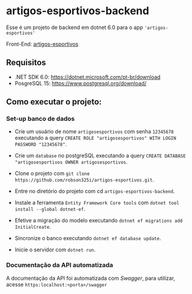# artigos-esportivos-backend

Esse é um projeto de backend em dotnet 6.0 para o app `'artigos-esportivos'`

Front-End: [artigos-esportivos](https://github.com/robson325i/artigos-esportivos)

## Requisitos

- .NET SDK 6.0: https://dotnet.microsoft.com/pt-br/download
- PosgreSQL 15: https://www.postgresql.org/download/

## Como executar o projeto:

### Set-up banco de dados

- Crie um usuário de nome `artigosesportivos` com senha `12345678` executando a query `CREATE ROLE "artigosesportivos" WITH LOGIN PASSWORD "12345678"`.

- Crie um `database` no postgreSQL executando a query `CREATE DATABASE "artigosesportivos OWNER artigosesportivos`.

- Clone o projeto com `git clone https://github.com/robson325i/artigos-esportivos.git`.

- Entre no diretório do projeto com cd `artigos-esportivos-backend`.

- Instale a ferramenta `Entity Framework Core tools` com `dotnet tool install --global dotnet-ef`.

- Efetive a migração do modelo executando `dotnet ef migrations add InitialCreate`.

- Sincronize o banco executando `dotnet ef database update`.

- Inicie o servidor com `dotnet run`.

### Documentação da API automatizada

A documentação da API foi automatizada com _Swagger_, para utilizar, acesse `https:localhost:<porta>/swagger`
